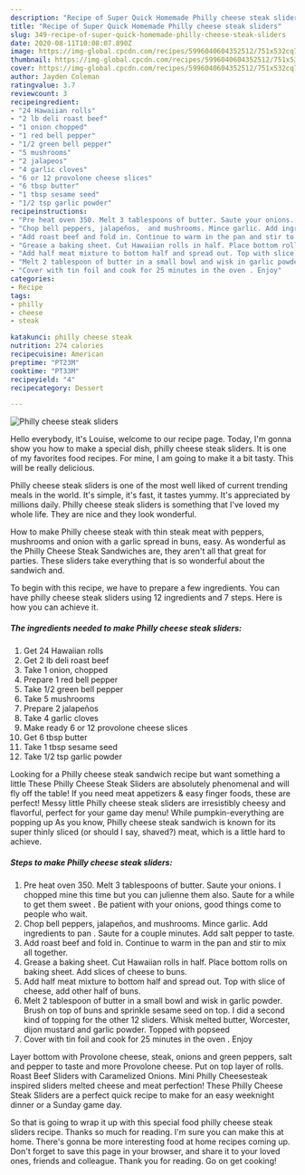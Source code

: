 ```yaml
---
description: "Recipe of Super Quick Homemade Philly cheese steak sliders"
title: "Recipe of Super Quick Homemade Philly cheese steak sliders"
slug: 349-recipe-of-super-quick-homemade-philly-cheese-steak-sliders
date: 2020-08-11T10:08:07.890Z
image: https://img-global.cpcdn.com/recipes/5996040604352512/751x532cq70/philly-cheese-steak-sliders-recipe-main-photo.jpg
thumbnail: https://img-global.cpcdn.com/recipes/5996040604352512/751x532cq70/philly-cheese-steak-sliders-recipe-main-photo.jpg
cover: https://img-global.cpcdn.com/recipes/5996040604352512/751x532cq70/philly-cheese-steak-sliders-recipe-main-photo.jpg
author: Jayden Coleman
ratingvalue: 3.7
reviewcount: 3
recipeingredient:
- "24 Hawaiian rolls"
- "2 lb deli roast beef"
- "1 onion chopped"
- "1 red bell pepper"
- "1/2 green bell pepper"
- "5 mushrooms"
- "2 jalapeos"
- "4 garlic cloves"
- "6 or 12 provolone cheese slices"
- "6 tbsp butter"
- "1 tbsp sesame seed"
- "1/2 tsp garlic powder"
recipeinstructions:
- "Pre heat oven 350. Melt 3 tablespoons of butter. Saute your onions. I chopped mine this time but you can julienne them also. Saute for a while to get them sweet . Be patient with your onions, good things come to people who wait."
- "Chop bell peppers, jalapeños,  and mushrooms. Mince garlic. Add ingredients to pan . Saute for a couple minutes. Add salt pepper to taste."
- "Add roast beef and fold in. Continue to warm in the pan and stir to mix all together."
- "Grease a baking sheet. Cut Hawaiian rolls in half. Place bottom rolls on baking sheet. Add slices of cheese to buns."
- "Add half meat mixture to bottom half and spread out. Top with slice of cheese, add other half of buns."
- "Melt 2 tablespoon of butter in a small bowl and wisk in garlic powder. Brush on top of buns and sprinkle sesame seed on top.                         I did a second kind of topping for the other 12 sliders.  Whisk melted butter, Worcester, dijon mustard and garlic powder. Topped with popseed"
- "Cover with tin foil and cook for 25 minutes in the oven . Enjoy"
categories:
- Recipe
tags:
- philly
- cheese
- steak

katakunci: philly cheese steak 
nutrition: 274 calories
recipecuisine: American
preptime: "PT23M"
cooktime: "PT33M"
recipeyield: "4"
recipecategory: Dessert

---
```



![Philly cheese steak sliders](https://img-global.cpcdn.com/recipes/5996040604352512/751x532cq70/philly-cheese-steak-sliders-recipe-main-photo.jpg)

Hello everybody, it's Louise, welcome to our recipe page. Today, I'm gonna show you how to make a special dish, philly cheese steak sliders. It is one of my favorites food recipes. For mine, I am going to make it a bit tasty. This will be really delicious.

Philly cheese steak sliders is one of the most well liked of current trending meals in the world. It's simple, it's fast, it tastes yummy. It's appreciated by millions daily. Philly cheese steak sliders is something that I've loved my whole life. They are nice and they look wonderful.

How to make Philly cheese steak with thin steak meat with peppers, mushrooms and onion with a garlic spread in buns, easy. As wonderful as the Philly Cheese Steak Sandwiches are, they aren&#39;t all that great for parties. These sliders take everything that is so wonderful about the sandwich and.


To begin with this recipe, we have to prepare a few ingredients. You can have philly cheese steak sliders using 12 ingredients and 7 steps. Here is how you can achieve it.

<!--inarticleads1-->

##### The ingredients needed to make Philly cheese steak sliders:

1. Get 24 Hawaiian rolls
1. Get 2 lb deli roast beef
1. Take 1 onion, chopped
1. Prepare 1 red bell pepper
1. Take 1/2 green bell pepper
1. Take 5 mushrooms
1. Prepare 2 jalapeños
1. Take 4 garlic cloves
1. Make ready 6 or 12 provolone cheese slices
1. Get 6 tbsp butter
1. Take 1 tbsp sesame seed
1. Take 1/2 tsp garlic powder


Looking for a Philly cheese steak sandwich recipe but want something a little These Philly Cheese Steak Sliders are absolutely phenomenal and will fly off the table! If you need meat appetizers &amp; easy finger foods, these are perfect! Messy little Philly cheese steak sliders are irresistibly cheesy and flavorful, perfect for your game day menu! While pumpkin-everything are popping up As you know, Philly cheese steak sandwich is known for its super thinly sliced (or should I say, shaved?) meat, which is a little hard to achieve. 

<!--inarticleads2-->

##### Steps to make Philly cheese steak sliders:

1. Pre heat oven 350. Melt 3 tablespoons of butter. Saute your onions. I chopped mine this time but you can julienne them also. Saute for a while to get them sweet . Be patient with your onions, good things come to people who wait.
1. Chop bell peppers, jalapeños,  and mushrooms. Mince garlic. Add ingredients to pan . Saute for a couple minutes. Add salt pepper to taste.
1. Add roast beef and fold in. Continue to warm in the pan and stir to mix all together.
1. Grease a baking sheet. Cut Hawaiian rolls in half. Place bottom rolls on baking sheet. Add slices of cheese to buns.
1. Add half meat mixture to bottom half and spread out. Top with slice of cheese, add other half of buns.
1. Melt 2 tablespoon of butter in a small bowl and wisk in garlic powder. Brush on top of buns and sprinkle sesame seed on top.                         I did a second kind of topping for the other 12 sliders.  Whisk melted butter, Worcester, dijon mustard and garlic powder. Topped with popseed
1. Cover with tin foil and cook for 25 minutes in the oven . Enjoy


Layer bottom with Provolone cheese, steak, onions and green peppers, salt and pepper to taste and more Provolone cheese. Put on top layer of rolls. Roast Beef Sliders with Caramelized Onions. Mini Philly Cheesesteak inspired sliders melted cheese and meat perfection! These Philly Cheese Steak Sliders are a perfect quick recipe to make for an easy weeknight dinner or a Sunday game day. 

So that is going to wrap it up with this special food philly cheese steak sliders recipe. Thanks so much for reading. I'm sure you can make this at home. There's gonna be more interesting food at home recipes coming up. Don't forget to save this page in your browser, and share it to your loved ones, friends and colleague. Thank you for reading. Go on get cooking!
